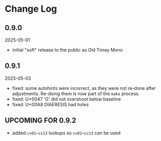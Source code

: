 # Change Log

## 0.9.0

2025-05-01

-   initial "soft" release to the public as Old Timey Mono

## 0.9.1

2025-05-03

-   fixed: some autohints were incorrect, as they were not re-done
    after adjustments.  Re-doing them is now part of the `make`
    process.
-   fixed: U+0047 'G' did not overshoot below baseline
-   fixed: U+00A8 DIAERESIS had holes

## UPCOMING FOR 0.9.2

-   added `cv01`–`cv13` lookups so `cv01`–`cv13` can be used
